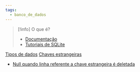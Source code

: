 ```yaml
---
tags:
  - banco_de_dados
---
```

> [!info] O que é?
> 
> - [Documentação](https://sqlite.org)
> - [Tutoriais de SQLite](https://www.techonthenet.com/sqlite/index.php)

[Tipos de dados](https://sqlite.org/datatype3.html)
[Chaves estrangeiras](https://www.sqlite.org/foreignkeys.html)


- [Null quando linha referente a chave estrangeira é deletada](https://www.techonthenet.com/sqlite/foreign_keys/foreign_null.php)

